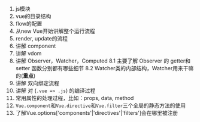 1. js模块
2. vue的目录结构
3. flow的配置
4. 从new Vue开始讲解整个运行流程
5. render, update的流程
6. 讲解 component
7. 讲解 vdom
8. 讲解 Observer，Watcher，Computed
  8.1 主要了解 Observer 的 getter和setter 函数分别都有哪些细节
  8.2 Watcher类的内部结构，Watcher用来干嘛的(**重点**)
9. 讲解 双向绑定流程
10. 讲解 对 (`.vue => .js`) 的编译过程
11. 常用属性的处理过程，比如：props, data, method
12. `Vue.component`和`Vue.directive`和`Vue.filter`三个全局的静态方法的使用
13. 了解Vue.options['components'|'directives'|'filters']会在哪里被注册
<!-- 3. vue的构建, rollup和webpack的区别
3. 讲解test/e2e/目录下的几个单元测试样例
3. 运行时和vue.js的区别
4. vue的生命周期
5. vue的属性源码
6. 组件的加载
7. 自定义插件的接口，用ant-design做样例 -->
